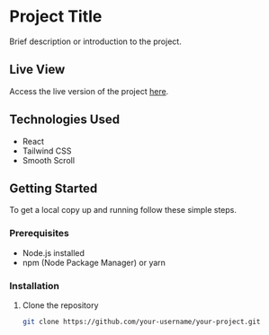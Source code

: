 # Project Title

Brief description or introduction to the project.

## Live View
Access the live version of the project [here](https://course125.netlify.app/).

## Technologies Used
- React
- Tailwind CSS
- Smooth Scroll

## Getting Started
To get a local copy up and running follow these simple steps.

### Prerequisites
- Node.js installed
- npm (Node Package Manager) or yarn

### Installation
1. Clone the repository
   ```sh
   git clone https://github.com/your-username/your-project.git

